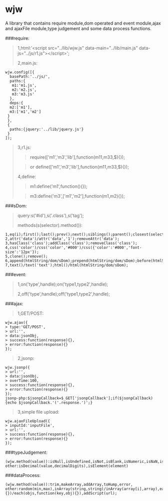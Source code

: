 # wjw
A library that contains require module,dom operated and event module,ajax and ajaxFile module,type judgement and some data process functions.
> 
###require:
> 
> 1,html:'\<script src="../lib/wjw.js" data-main="../lib/main.js" data-js="../js/r1.js"\>\</script\>';
> 
> 2,main.js:
> 
    wjw.config([{
      basePath:'../js/',
      paths:{
       m1:'m1.js',
       m2:'m2.js',
       m3:'m3.js'
      },
      deps:{
      m2:['m1'],
      m3:['m1','m2']
     }
     },
     {
      paths:{jquery:'../lib/jquery.js'}
     }
    ]);
> 
> 3,r1.js:
> 
> > require(['m1','m3','lib'],function(m11,m33,$){});
> 
> > or define(['m1','m3','lib'],function(m11,m33,$){});
> 
> 4,define:
> 
> > m1:define('m1',function(){});
> 
> > m3:define('m3',['m1','m2'],function(m1,m2){});
> 
###sDom:
> 
> query:s('#id'),s('.class'),s('tag');
> 
> methods(s(selector).method()):
>
    1,eq(i);first();last();prev();next();siblings();parent();closest(selector);children();find(selector);
    2,attr('data')/attr('data','1');removeAttr('data');
    3,hasClass('class');addClass('class');removeClass('class');
    4,css('color')/css('color','#000')/css({'color':'#000','font-size':'12px'});
    5,clone();remove();
    6,append(htmlString/dom/sDom);prepend(htmlString/dom/sDom);before(htmlString/dom/sDom);after(htmlString/dom/sDom);
    7,text()/text('text');html()/html(htmlString/dom/sDom);
> 
###event:
> 
> 1,on('type',handle);on('type1,type2',handle);
> 
> 2,off('type',handle);off('type1,type2',handle);
> 
###ajax:
> 
> 1,GET/POST:
> 
    wjw.ajax({
    > type:'GET/POST',
    > url:'',
    > data:jsonObj,
    > success:function(response){},
    > error:function(response){}
    });
> 
> 2,jsonp:
> 
    wjw.jsonp({
    > url:'',
    > data:jsonObj,
    > overTime:100,
    > success:function(response){},
    > error:function(response){}
    });
    jsonp-php:$jsonpCallback=$_GET['jsonpCallback'];if($jsonpCallback){echo $jsonpCallback.'('.response.')';}
> 
> 3,simple file upload:
> 
    wjw.ajaxFileUpload({
    > inputId:'inputFile',
    > url:'',
    > success:function(response){},
    > error:function(response){}
    });
> 
###typeJudgement:
> 
    (wjw.method(value)):isNull,isUndefined,isNot,isBlank,isNumeric,isNaN,isArrayLike,isString,isBoolean,isNumber,isDate,isArray,isFunction,isCN
    other:isDecimal(value,decimalDigits),isElement(element)
> 
###dataProcess:
> 
    (wjw.method(value)):trim,makeArray,addArray,toHump,error,
    other:random(min,max),inArray(string,string)/inArray(array[i],array),each(array,function(i,obj){})/each(objs,function(key,obj){}),addScript(url);
